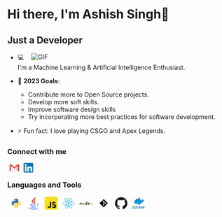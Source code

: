 # Hi there, I'm Ashish Singh👋

## Just a Developer
<img hight="320" width="450" align="right" alt="GIF" src="assets/giphy.gif">

- 💻 I'm a Machine Learning & Artificial Intelligence Enthusiast.

- 🥅 **2023 Goals**: 
  - Contribute more to Open Source projects.
  - Develop more soft skills.
  - Improve software design skills
  - Try incorporating more best practices for software development.
- ⚡ Fun fact: I love playing CSGO and Apex Legends.

### Connect with me

<a href="mailto:ashishkumarsingh046@gmail.com"><img style="margin:0 5px" align="left" alt="Email" width="22px" src="assets/gmail.png" /></a>
<a href="https://www.linkedin.com/in/ashishkssingh/"><img style="margin:0 5px" align="left" alt="LinkedIn" width="22px" src="assets/linkedin.png" /></a>


<br />

### Languages and Tools

<a href="https://www.python.org/about/"><img style="margin:0 5px" align="left" alt="Python" width="30px" src="https://raw.githubusercontent.com/github/explore/80688e429a7d4ef2fca1e82350fe8e3517d3494d/topics/python/python.png" /></a>
<a href="https://www.java.com/en/"><img style="margin:0 5px" align="left" alt="Java" width="30px" src="assets/java.png" /></a>
<a href="https://developer.mozilla.org/en-US/docs/Web/JavaScript"><img style="margin:0 5px" align="left" alt="JavaScript" width="30px" src="assets/javascript.png" /></a>
<a href="https://reactjs.org/"><img style="margin:0 5px" align="left" alt="React" width="30px" src="assets/react.png" /></a>
<a href="https://nodejs.dev/"><img style="margin:0 5px" align="left" alt="Node" width="30px" src="assets/nodejs.png" /></a>
<a href="https://git-scm.com/"><img style="margin:0 5px" align="left" alt="Git" width="30px" src="assets/git.png" /></a>
<a href="https://github.com/"><img style="margin:0 5px" align="left" alt="GitHub" width="30px" src="assets/github.png" /></a>
<a href="https://www.docker.com/"><img style="margin:0 5px" align="left" alt="Node" width="30px" src="https://raw.githubusercontent.com/github/explore/80688e429a7d4ef2fca1e82350fe8e3517d3494d/topics/docker/docker.png" /></a>
